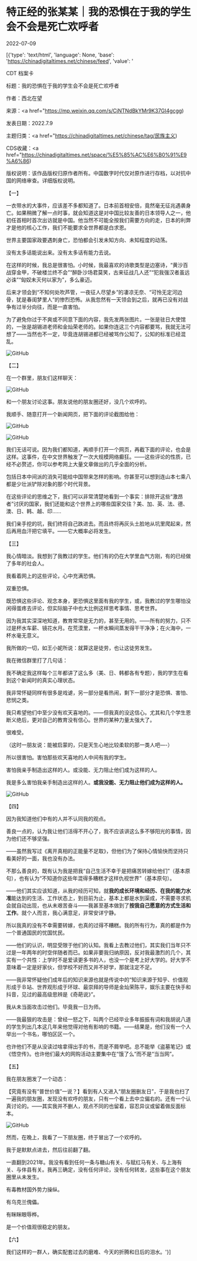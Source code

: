 # 特正经的张某某｜我的恐惧在于我的学生会不会是死亡欢呼者

2022-07-09

[{'type': 'text/html', 'language': None, 'base': 'https://chinadigitaltimes.net/chinese/feed', 'value': '

CDT 档案卡

标题：我的恐惧在于我的学生会不会是死亡欢呼者

作者：西北在望

来源：<a href="https://mp.weixin.qq.com/s/CjNTNdBkYMr9K37GI4gcgg)

发表日期：2022.7.9

主题归类：<a href="https://chinadigitaltimes.net/chinese/tag/民族主义)

CDS收藏：<a href="https://chinadigitaltimes.net/space/%E5%85%AC%E6%B0%91%E9%A6%86)

版权说明：该作品版权归原作者所有。中国数字时代仅对原作进行存档，以对抗中国的网络审查。详细版权说明。





【一】

一衣带水的大事件，应该差不多都知道了。日本前首相安倍，竟然毫无征兆遇袭身亡。如果稍微了解一点时事，就会知道这是对中国比较友善的日本领导人之一，他初任首相时首次出访就是中国。他当然不可能全按我们需要方向的走，日本的利弊才是他的核心工作，我们不能要求全世界都是白求恩。

世界主要国家政要遇刺身亡，恐怕都会引发未知方向、未知程度的动荡。

没有太多话能说出来。没有太多话有能力去说。

在这样的时候，我总是很害怕。小时候，我最喜欢的诗歌类型是边塞诗，“黄沙百战穿金甲，不破楼兰终不会”“醉卧沙场君莫笑，古来征战几人还”“犯我强汉者虽远必诛”“匈奴未灭何以家为”，多么豪迈。

后来才领会到“不知何处吹芦管，一夜征人尽望乡”的凄凉无奈、“可怜无定河边骨，犹是春闺梦里人”的惨烈恐怖。从我忽然有一天领会到之后，就再已没有对战争有过半分向往，而是一直害怕。

为了避免你过于不爽或不同意下面的内容，我先发两张图片。一张是驻日大使馆的，一张是胡锡进老师和金灿荣老师的。如果你连这三个内容都要骂，我就无法可想了——当然也不一定，毕竟连胡锡进都已经被骂作公知了，公知的标准已经混乱。

![GitHub](https://chinadigitaltimes.net/chinese/files/2022/07/image-1657367541139.png)

【二】

在一个群里，朋友们这样聊天：

![GitHub](https://chinadigitaltimes.net/chinese/files/2022/07/post-684065-62c96cc4510e3.)

和一个朋友讨论这事。朋友说他的朋友圈还好，没几个欢呼的。

我顺手、随意打开一个新闻网页，把下面的评论截图给他：

![GitHub](https://chinadigitaltimes.net/chinese/files/2022/07/post-684065-62c96cc45d0c0.png)

![GitHub](https://chinadigitaltimes.net/chinese/files/2022/07/post-684065-62c96cc46836d.png)

我们无话可说。因为我们都知道，再顺手打开一个网页，再截下面的评论，也会是这样。这事件，在中文世界触发了一次大规模网络癫狂。——这些评论的性质，已经不必赘述，你可以参考网上大量文章做出的几乎全面的分析。

包括日本中间派的消失可能给中国带来怎样的影响。你甚至可以想到连山本七乘八都是少壮派铲除对象的那个时代背景。

在这些评论的思维之下，我们可以非常清楚地看到一个事实：排除开这些“激昂者”讨厌的国家，我们还能和这个世界上的哪些国家交往？美、加、英、法、德、澳、日、韩、越、印……

我们亲手挖的坑，我们终将自己跌进去。而且终将再灰头土脸地从坑里爬起来，然后再用血汗把它填平。——它大概率必将发生。

【三】

我心情暗淡。我想到了我教过的学生。他们有的仍在大学里血气方刚，有的已经做了多年的社会人。

我看着网上的这些评论，心中充满恐惧。

双重恐惧。

既恐惧这些评论、观念本身，更恐惧这里面有我的学生，或，我教过的学生哪怕没闲得蛋疼去评论，但实际脑子中也大比例这样思考事情、思考世界。

因为我其实深深地知道，教育常常是无力的，甚至无用的。——所有的努力，只不过是杯水车薪、镜花水月。在荒漠里，一杯水瞬间蒸发得干干净净；在火海中，一杯水毫无意义。

我所做的一切，如王小妮所说：就算这是徒劳，也让这徒劳发生。

我在微信群里打了几句话：

我不确定我这样每个三年都讲了这么多（美、日、韩都各有专题），我的学生在看到这个新闻时的真实心理状态。

我非常怀疑同样有很多是戏谑，另一部分是看热闹，剩下一部分才是恐惧、害怕、悲悯之类。

我只希望他们中至少没有欢天喜地的。——但我真的没这信心。尤其和几个学生恩断义绝后，更对自己的教育没有信心。世界的某种力量太强大了。

很难受。

（这时一朋友说：能被启蒙的，只是天生心地比较柔软的那一类人吧&#8212;-）

所以很害怕。害怕那些欢天喜地的人中间有我的学生。

害怕我亲手制造出这样的人。或没能、无力阻止他们成为这样的人。

我是多么害怕我亲手制造出这样的人。**或我没能、无力阻止他们成为这样的人。**

![GitHub](https://chinadigitaltimes.net/chinese/files/2022/07/post-684065-62c96cc471bab.)

【四】

因为我知道他们中有的人并不认同我的观点。

善良一点的，认为我让他们活得不开心了，我不应该讲这么多不够阳光的事情，因为他们还不够坚强。

——虽然我写过《离开真相的正能量不足取》，但他们为了保持心情愉快而坚持只看美好的一面，我也没有办法。

不那么善良的，既有认为我是把我“自己生活不幸于是把痛苦转嫁给他们”（基本原句），也有认为“不知道你这些年混得多糟糕才这样仇视世界”（基本原句）。

——他们其实应该知道，从我的经历可知，就**我的成长环境和经历、在我的能力水准**能达到的生活、工作状态上，到目前为止，基本上都是水到渠成，不需要寻求机会就自动出现，也从未艰苦奋斗——我甚至基本做到了**按我自己愿意的方式生活和工作**。就个人而言，我心满意足，非常安详宁静。

所以我真的没有不幸需要转嫁，也真的过得不糟糕。我的所有行为，真的都是作为一个普通国民的忧国忧民。

——他们的认识，明显受限于他们的认知。我看上去教过他们，其实我们当年只不过是一年两年的时空伴随者而已。如果非要我归纳原因，反对我最激烈的几个，其实有一个共性：上学时不是爱读更多书的人，也没一个是考上好大学的。好大学不意味着一定是好家伙，但学校不好而又并不好学，那就注定不足。

——我非常怀疑他们成年后的知识来源也就是传说中的“知识来源于知乎、价值观形成于Ｂ站、世界观形成于环球、最崇拜的导师是金灿荣陈平，娱乐主要在快手和抖音，见过的最高级思辨是《奇葩说》”。

我从未当面攻击过他们。毕竟我一日为师。

——我最狠的攻击是：曾经一怒之下，叫两个已经毕业多年振振有词和我胡说八道的学生列出几本这几年来他觉得对他有影响的书籍。——结果是，他们没有一个人举出一个书名，哪怕区区一个。

也许他们不是从没读过啥拿得出手的书，而是不屑举吧。总不能举《盗墓笔记》或《悟空传》。也许他们最大的网购活动主要集中在“饿了么”而不是“当当网”。

【五】

我在朋友圈发了一个动态：

【究竟有没有“普世价值”一说？】看到有人又进入“朋友圈删友日”，于是我也扫了一遍我的朋友圈，发现没有欢呼的朋友，只有一个看上去中立偏右的。还有一个认真讨论的。——其实我并不删人，观点不同的也留着，容忍异议或留着做反面标本。

![GitHub](https://chinadigitaltimes.net/chinese/files/2022/07/post-684065-62c96cc47c071.png)

然而，在晚上，我看了一下朋友圈，终于冒出了一个欢呼的。

我于是默默点进去，然后往前翻了翻。

一直翻到2021年。我没有看到任何一条与糖山有关、与赋红马有关、与上海有关、与仹县有关。我再三确定，没有任何评论，没有任何转发，这些事在这个朋友圈里从未发生。

有毒教材国外势力操纵。

有乌克兰傀儡。

有眯眯眼辱桦。

是一个价值观很稳定的朋友。

【六】

我们这样的一群人，确实配套过去的磨难、今天的折腾和日后的泪水。'}]